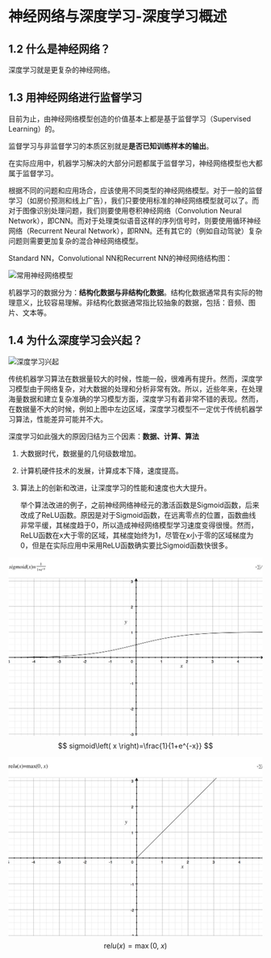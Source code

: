 # 神经网络与深度学习-深度学习概述

## 1.2 什么是神经网络？ 

深度学习就是更复杂的神经网络。

## 1.3 用神经网络进行监督学习

目前为止，由神经网络模型创造的价值基本上都是基于监督学习（Supervised Learning）的。

监督学习与非监督学习的本质区别就是**是否已知训练样本的输出**。

在实际应用中，机器学习解决的大部分问题都属于监督学习，神经网络模型也大都属于监督学习。

根据不同的问题和应用场合，应该使用不同类型的神经网络模型。对于一般的监督学习（如房价预测和线上广告），我们只要使用标准的神经网络模型就可以了。而对于图像识别处理问题，我们则要使用卷积神经网络（Convolution Neural Network），即CNN。而对于处理类似语音这样的序列信号时，则要使用循环神经网络（Recurrent Neural Network），即RNN。还有其它的（例如自动驾驶）复杂问题则需要更加复杂的混合神经网络模型。

Standard NN，Convolutional NN和Recurrent NN的神经网络结构图：

![常用神经网络模型](http://img.blog.csdn.net/20170925095229513?)

机器学习的数据分为：**结构化数据与非结构化数据**。结构化数据通常具有实际的物理意义，比较容易理解。非结构化数据通常指比较抽象的数据，包括：音频、图片、文本等。

## 1.4 为什么深度学习会兴起？

![深度学习兴起](http://img.blog.csdn.net/20170925095445485?)

传统机器学习算法在数据量较大的时候，性能一般，很难再有提升。然而，深度学习模型由于网络复杂，对大数据的处理和分析非常有效。所以，近些年来，在处理海量数据和建立复杂准确的学习模型方面，深度学习有着非常不错的表现。然而，在数据量不大的时候，例如上图中左边区域，深度学习模型不一定优于传统机器学习算法，性能差异可能并不大。

深度学习如此强大的原因归结为三个因素：**数据、计算、算法**

1. 大数据时代，数据量的几何级数增加。

2. 计算机硬件技术的发展，计算成本下降，速度提高。

3. 算法上的创新和改进，让深度学习的性能和速度也大大提升。

   举个算法改进的例子，之前神经网络神经元的激活函数是Sigmoid函数，后来改成了ReLU函数。原因是对于Sigmoid函数，在远离零点的位置，函数曲线非常平缓，其梯度趋于0，所以造成神经网络模型学习速度变得很慢。然而，ReLU函数在x大于零的区域，其梯度始终为1，尽管在x小于零的区域梯度为0，但是在实际应用中采用ReLU函数确实要比Sigmoid函数快很多。


![sigmoid](sigmoid.png)
$$
sigmoid\left( x \right)=\frac{1}{1+e^{-x}}
$$

![relu](relu.png)
$$
\mbox{re}lu\left( x \right)=\max \left( 0,\; x \right)
$$
